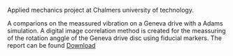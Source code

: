 Applied mechanics project at Chalmers university of technology. 

A comparions on the meassured vibration on a Geneva drive with a Adams simulation. A digital image correlation method is created for the meassuring of the rotation anggle of the Geneva drive disc using fiducial markers. 
The report can be found [Download](https://github.com/gurrajo/Geneva/raw/master/Slutrapport__Geneva_Drive.pdf)
